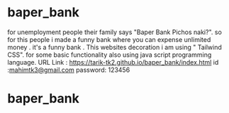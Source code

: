 
# baper_bank
for unemployment people their family says "Baper Bank Pichos naki?". so for this people i made a funny bank where you can expense unlimited money . it's a funny bank .
This websites  decoration i am using " Tailwind CSS". for some basic functionality  also using java script programming language.
URL Link : https://tarik-tk2.github.io/baper_bank/index.html
id :mahimtk3@gmail.com
password: 123456
 
# baper_bank
